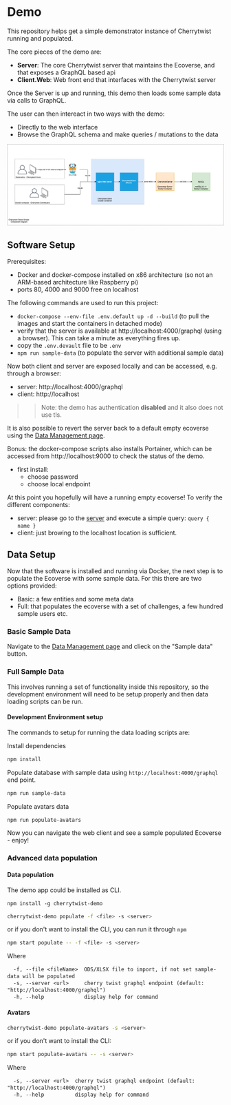 # Demo

This repository helps get a simple demonstrator instance of Cherrytwist running and populated.

The core pieces of the demo are:

- **Server**: The core Cherrytwist server that maintains the Ecoverse, and that exposes a GraphQL based api
- **Client.Web**: Web front end that interfaces with the Cherrytwist server

Once the Server is up and running, this demo then loads some sample data via calls to GraphQL.

The user can then intereact in two ways with the demo:

- Directly to the web interface
- Browse the GraphQL schema and make queries / mutations to the data

![ComponentDiagram](./design/ComponentDiagram.png)

## Software Setup

Prerequisites:

- Docker and docker-compose installed on x86 architecture (so not an ARM-based architecture like Raspberry pi)
- ports 80, 4000 and 9000 free on localhost

The following commands are used to run this project:

- `docker-compose --env-file .env.default up -d --build` (to pull the images and start the containers in detached mode)
- verify that the server is available at http://localhost:4000/graphql (using a browser). This can take a minute as everything fires up.
- copy the `.env.devault` file to be `.env`
- `npm run sample-data` (to populate the server with additional sample data)

Now both client and server are exposed locally and can be accessed, e.g. through a browser:

- server: http://localhost:4000/graphql
- client: http://localhost

> > Note: the demo has authentication **disabled** and it also does not use tls.

It is also possible to revert the server back to a default empty ecoverse using the [Data Management page](http://localhost:4000/data-management).

Bonus: the docker-compose scripts also installs Portainer, which can be accessed from http://localhost:9000 to check the status of the demo.

- first install:
  - choose password
  - choose local endpoint

At this point you hopefully will have a running empty ecoverse! To verify the different components:

- server: please go to the [server](http://localhost:4000/graphql) and execute a simple query: `query { name }`
- client: just browing to the localhost location is sufficient.

## Data Setup

Now that the software is installed and running via Docker, the next step is to populate the Ecoverse with some sample data. For this there are two options provided:

- Basic: a few entities and some meta data
- Full: that populates the ecoverse with a set of challenges, a few hundred sample users etc.

### Basic Sample Data

Navigate to the [Data Management page](http://localhost:4000/data-management) and clieck on the "Sample data" button.

### Full Sample Data

This involves running a set of functionality inside this repository, so the development environment will need to be setup properly and then data loading scripts can be run.

#### **Development Environment setup**

The commands to setup for running the data loading scripts are:

Install dependencies

```bash
npm install
```

Populate database with sample data using `http://localhost:4000/graphql` end point.

```bash
npm run sample-data
```

Populate avatars data

```bash
npm run populate-avatars
```

Now you can navigate the web client and see a sample populated Ecoverse - enjoy!

### Advanced data population

#### Data population
The demo app could be installed as CLI.

```
npm install -g cherrytwist-demo
```

```bash
cherrytwist-demo populate -f <file> -s <server>
```

or if you don't want to install the CLI, you can run it through `npm`

```bash
npm start populate -- -f <file> -s <server>
```

Where

```
  -f, --file <fileName>  ODS/XLSX file to import, if not set sample-data will be populated
  -s, --server <url>     cherry twist graphql endpoint (default: "http://localhost:4000/graphql")
  -h, --help             display help for command
```

#### Avatars

```bash
cherrytwist-demo populate-avatars -s <server>
```

or if you don't want to install the CLI:

```bash
npm start populate-avatars -- -s <server>
```

Where

```
  -s, --server <url>  cherry twist graphql endpoint (default: "http://localhost:4000/graphql")
  -h, --help          display help for command
```